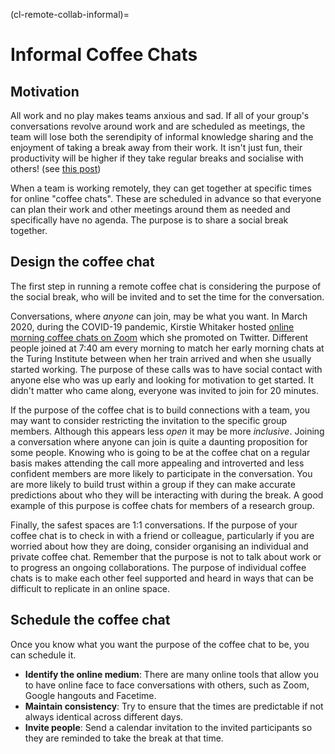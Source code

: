 (cl-remote-collab-informal)=
# Informal Coffee Chats

## Motivation

All work and no play makes teams anxious and sad.
If all of your group's conversations revolve around work and are scheduled as meetings, the team will lose both the serendipity of informal knowledge sharing and the enjoyment of taking a break away from their work.
It isn't just fun, their productivity will be higher if they take regular breaks and socialise with others! (see [this post](https://buffer.com/resources/science-taking-breaks-at-work/))

When a team is working remotely, they can get together at specific times for online "coffee chats".
These are scheduled in advance so that everyone can plan their work and other meetings around them as needed and specifically have no agenda.
The purpose is to share a social break together.

## Design the coffee chat

The first step in running a remote coffee chat is considering the purpose of the social break, who will be invited and to set the time for the conversation.

Conversations, where *anyone* can join, may be what you want.
In March 2020, during the COVID-19 pandemic, Kirstie Whitaker hosted [online morning coffee chats on Zoom](https://twitter.com/kirstie_j/status/1239455513080926208?s=20) which she promoted on Twitter.
Different people joined at 7:40 am every morning to match her early morning chats at the Turing Institute between when her train arrived and when she usually started working.
The purpose of these calls was to have social contact with anyone else who was up early and looking for motivation to get started.
It didn't matter who came along, everyone was invited to join for 20 minutes.

If the purpose of the coffee chat is to build connections with a team, you may want to consider restricting the invitation to the specific group members.
Although this appears less *open* it may be more *inclusive*.
Joining a conversation where anyone can join is quite a daunting proposition for some people.
Knowing who is going to be at the coffee chat on a regular basis makes attending the call more appealing and introverted and less confident members are more likely to participate in the conversation.
You are more likely to build trust within a group if they can make accurate predictions about who they will be interacting with during the break.
A good example of this purpose is coffee chats for members of a research group.

Finally, the safest spaces are 1:1 conversations.
If the purpose of your coffee chat is to check in with a friend or colleague, particularly if you are worried about how they are doing, consider organising an individual and private coffee chat.
Remember that the purpose is not to talk about work or to progress an ongoing collaborations.
The purpose of individual coffee chats is to make each other feel supported and heard in ways that can be difficult to replicate in an online space.

## Schedule the coffee chat

Once you know what you want the purpose of the coffee chat to be, you can schedule it.

- **Identify the online medium**: There are many online tools that allow you to have online face to face conversations with others, such as Zoom, Google hangouts
and Facetime.
- **Maintain consistency**: Try to ensure that the times are predictable if not always identical across different days.
- **Invite people**: Send a calendar invitation to the invited participants so they are reminded to take the break at that time.
